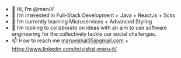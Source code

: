 - 👋 Hi, I’m @maruV
- 👀 I’m interested in Full-Stack Development = Java + ReactJs + Scss
- 🌱 I’m currently learning Microservices + Advanced Styling
- 💞️ I’m looking to collaborate on ideas with an aim to use software engineering for the collectively tackle our social challenges.
- 📫 How to reach me maruvishal35@gmail.com + https://www.linkedin.com/in/vishal-maru-it/ 

<!---
maruV/maruV is a ✨ special ✨ repository because its `README.md` (this file) appears on your GitHub profile.
You can click the Preview link to take a look at your changes.
--->
